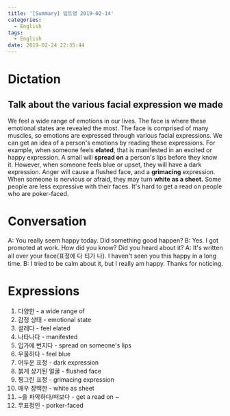 ```yaml
---
title: '[Summary] 입트영 2019-02-14'
categories:
  - English
tags:
  - English
date: 2019-02-24 22:35:44
---
```


# Dictation

## Talk about the various facial expression we made

We feel a wide range of emotions in our lives. The face is where these emotional states are revealed the most. The face is comprised of many muscles, so emotions are expressed through various facial expressions. We can get an idea of a person's emotions by reading these expressions. For example, when someone feels **elated**, that is manifested in an excited or happy expression. A smail will **spread on** a person's lips before they know it. However, when someone feels blue or upset, they will have a dark expression. Anger will cause a flushed face, and a **grimacing** expression. When someone is nervious or afraid, they may turn **white as a sheet.** Some people are less expressive with their faces. It's hard to get a read on people who are poker-faced.

# Conversation

A: You really seem happy today. Did something good happen?
B: Yes. I got promoted at work. How did you know? Did you heard about it?
A: It's written all over your face(표정에 다 티가 나). I haven't seen you this happy in a long time.
B: I tried to be calm about it, but I really am happy. Thanks for noticing.


# Expressions

1. 다양한 - a wide range of
2. 감정 상태 - emotional state
3. 설레다 - feel elated
4. 나타나다 - manifested
5. 입가에 번지다 - spread on someone's lips
6. 우울하다 - feel blue
7. 어두운 표정 - dark expression
8. 붉게 상기된 얼굴 - flushed face
9. 찡그린 표정 - grimacing expression
10. 매우 창백한 - white as sheet
11. ~을 파악하다/떠보다 - get a read on ~
12. 무표정인 - porker-faced